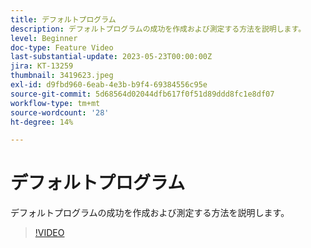 ```yaml
---
title: デフォルトプログラム
description: デフォルトプログラムの成功を作成および測定する方法を説明します。
level: Beginner
doc-type: Feature Video
last-substantial-update: 2023-05-23T00:00:00Z
jira: KT-13259
thumbnail: 3419623.jpeg
exl-id: d9fbd960-6eab-4e3b-b9f4-69384556c95e
source-git-commit: 5d68564d02044dfb617f0f51d89ddd8fc1e8df07
workflow-type: tm+mt
source-wordcount: '28'
ht-degree: 14%

---
```


# デフォルトプログラム

デフォルトプログラムの成功を作成および測定する方法を説明します。

>[!VIDEO](https://video.tv.adobe.com/v/3419623/?learn=on)
